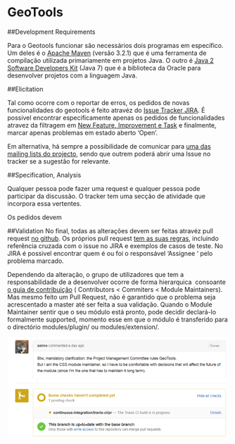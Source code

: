 ﻿# GeoTools

##Development Requirements

Para o Geotools funcionar são necessários dois programas em específico. Um deles é o [Apache Maven](http://maven.apache.org/download.html) (versão 3.2.1) que é uma ferramenta de compilação utilizada primariamente em projetos Java. O outro é [Java 2 Software Developers Kit](http://www.oracle.com/technetwork/java/javase/overview/index.html) (Java 7) que é a biblioteca da Oracle para desenvolver projetos com a linguagem Java.





##Elicitation

Tal como ocorre com o reportar de erros, os pedidos de novas funcionalidades do geotools é feito atravéz do [Issue Tracker JIRA](https://osgeo-org.atlassian.net/projects/GEOT/summary). É possivel encontrar especificamente apenas os pedidos de funcionalidades atravez da filtragem em [New Feature, Improvement e Task](https://osgeo-org.atlassian.net/browse/GEOT-5186?jql=project%20%3D%20GEOT%20AND%20issuetype%20in%20%28Improvement%2C%20%22New%20Feature%22%2C%20Task%29%20ORDER%20BY%20priority%20DESC%2C%20updated%20DESC) e finalmente, marcar apenas problemas em estado aberto ‘Open’.

Em alternativa, há sempre a possibilidade de comunicar para [uma das mailing lists do projecto](http://geotools.org/getinvolved.html), sendo que outrem poderá abrir uma Issue no tracker se a sugestão for relevante.

##Specification, Analysis

Qualquer pessoa pode fazer uma request e qualquer pessoa pode participar da discussão. O tracker tem uma secção de atividade que incorpora essa vertentes. 

Os pedidos devem 

##Validation
No final, todas as alterações devem ser feitas atravéz pull request [no github](https://github.com/geotools/geotools/pulls). Os próprios pull request [tem as suas regras](http://docs.geotools.org/latest/developer/procedures/pull_requests.html), incluindo referência cruzada com o issue no JIRA e exemplos de casos de teste. No JIRA é possivel encontrar quem é ou foi o responsável ‘Assignee ‘ pelo problema marcado.

Dependendo da alteração, o grupo de utilizadores que tem a responsabilidade de a desenvolver ocorre de forma hierarquica  consoante [o guia de contribuição](http://docs.geotools.org/latest/developer/procedures/contribute.html) ( Contributors < Commiters < Module Maintainers). Mas mesmo feito um Pull Request, não é garantido que o problema seja acrescentado a master até ser feita a sua validação. Quando o Module Maintainer sentir que o seu módulo está pronto, pode decidir declará-lo formalmente supported, momento esse em que o módulo é transferido para o directório modules/plugin/ ou modules/extension/.
	
<img src="./images/18-10-ModuleMaintainer.PNG" />
